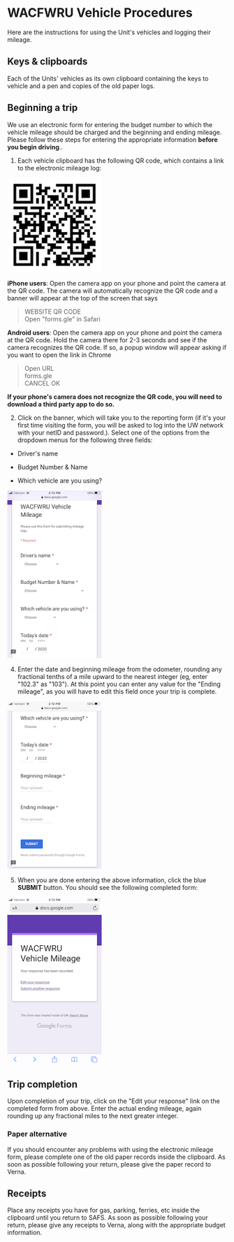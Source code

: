 # WACFWRU Vehicle Procedures

Here are the instructions for using the Unit's vehicles and logging their mileage.

## Keys & clipboards

Each of the Units' vehicles as its own clipboard containing the keys to vehicle and a pen and copies of the old paper logs.

## Beginning a trip

We use an electronic form for entering the budget number to which the vehicle mileage should be charged and the beginning and ending mileage. Please follow these steps for entering the appropriate information **before you begin driving**..

1. Each vehicle clipboard has the following QR code, which contains a link to the electronic mileage log:

![](pics/WACFWRU_vehicle_log.png)

**iPhone users**: Open the camera app on your phone and point the camera at the QR code. The camera will automatically recognize the QR code and a banner will appear at the top of the screen that says

> WEBSITE QR CODE  
> Open "forms.gle" in Safari

**Android users**: Open the camera app on your phone and point the camera at the QR code. Hold the camera there for 2-3 seconds and see if the camera recognizes the QR code. If so, a popup window will appear asking if you want to open the link in Chrome

> Open URL  
> forms.gle  
>      CANCEL   OK

**If your phone's camera does not recognize the QR code, you will need to download a third party app to do so.**

2. Click on the banner, which will take you to the reporting form (if it's your first time visiting the form, you will be asked to log into the UW network with your netID and password.). Select one of the options from the dropdown menus for the following three fields:

* Driver's name

* Budget Number & Name

* Which vehicle are you using?

![](pics/log_1.png)

4. Enter the date and beginning mileage from the odometer, rounding any fractional tenths of a mile upward to the nearest integer (eg, enter "102.3" as "103"). At this point you can enter any value for the "Ending mileage", as you will have to edit this field once your trip is complete.

![](pics/log_2.png)

5. When you are done entering the above information, click the blue **SUBMIT** button. You should see the following completed form:

![](pics/edit_response.png)

## Trip completion

Upon completion of your trip, click on the "Edit your response" link on the completed form from above. Enter the actual ending mileage, again rounding up any fractional miles to the next greater integer.

### Paper alternative

If you should encounter any problems with using the electronic mileage form, please complete one of the old paper records inside the clipboard. As soon as possible following your return, please give the paper record to Verna.

## Receipts

Place any receipts you have for gas, parking, ferries, etc inside the clipboard until you return to SAFS. As soon as possible following your return, please give any receipts to Verna, along with the appropriate budget information.

